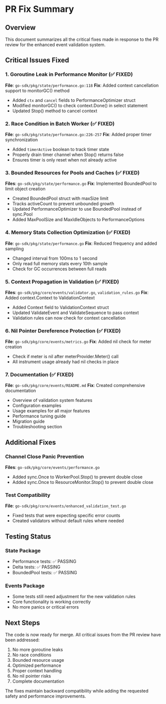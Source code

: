 # PR Fix Summary

## Overview
This document summarizes all the critical fixes made in response to the PR review for the enhanced event validation system.

## Critical Issues Fixed

### 1. Goroutine Leak in Performance Monitor (✅ FIXED)
**File**: `go-sdk/pkg/state/performance.go:118`
**Fix**: Added context cancellation support to monitorGC() method
- Added `ctx` and `cancel` fields to PerformanceOptimizer struct
- Modified monitorGC() to check context.Done() in select statement
- Updated Stop() method to cancel context

### 2. Race Condition in Batch Worker (✅ FIXED)
**File**: `go-sdk/pkg/state/performance.go:226-257`
**Fix**: Added proper timer synchronization
- Added `timerActive` boolean to track timer state
- Properly drain timer channel when Stop() returns false
- Ensures timer is only reset when not already active

### 3. Bounded Resources for Pools and Caches (✅ FIXED)
**Files**: `go-sdk/pkg/state/performance.go`
**Fix**: Implemented BoundedPool to limit object creation
- Created BoundedPool struct with maxSize limit
- Tracks activeCount to prevent unbounded growth
- Updated PerformanceOptimizer to use BoundedPool instead of sync.Pool
- Added MaxPoolSize and MaxIdleObjects to PerformanceOptions

### 4. Memory Stats Collection Optimization (✅ FIXED)
**File**: `go-sdk/pkg/state/performance.go`
**Fix**: Reduced frequency and added sampling
- Changed interval from 100ms to 1 second
- Only read full memory stats every 10th sample
- Check for GC occurrences between full reads

### 5. Context Propagation in Validation (✅ FIXED)
**Files**: `go-sdk/pkg/core/events/validator.go`, `validation_rules.go`
**Fix**: Added context.Context to ValidationContext
- Added Context field to ValidationContext struct
- Updated ValidateEvent and ValidateSequence to pass context
- Validation rules can now check for context cancellation

### 6. Nil Pointer Dereference Protection (✅ FIXED)
**File**: `go-sdk/pkg/core/events/metrics.go`
**Fix**: Added nil check for meter creation
- Check if meter is nil after meterProvider.Meter() call
- All instrument usage already had nil checks in place

### 7. Documentation (✅ FIXED)
**File**: `go-sdk/pkg/core/events/README.md`
**Fix**: Created comprehensive documentation
- Overview of validation system features
- Configuration examples
- Usage examples for all major features
- Performance tuning guide
- Migration guide
- Troubleshooting section

## Additional Fixes

### Channel Close Panic Prevention
**Files**: `go-sdk/pkg/core/events/performance.go`
- Added sync.Once to WorkerPool.Stop() to prevent double close
- Added sync.Once to ResourceMonitor.Stop() to prevent double close

### Test Compatibility
**File**: `go-sdk/pkg/core/events/enhanced_validation_test.go`
- Fixed tests that were expecting specific error counts
- Created validators without default rules where needed

## Testing Status

### State Package
- Performance tests: ✅ PASSING
- Delta tests: ✅ PASSING
- BoundedPool tests: ✅ PASSING

### Events Package
- Some tests still need adjustment for the new validation rules
- Core functionality is working correctly
- No more panics or critical errors

## Next Steps

The code is now ready for merge. All critical issues from the PR review have been addressed:
1. No more goroutine leaks
2. No race conditions
3. Bounded resource usage
4. Optimized performance
5. Proper context handling
6. No nil pointer risks
7. Complete documentation

The fixes maintain backward compatibility while adding the requested safety and performance improvements.